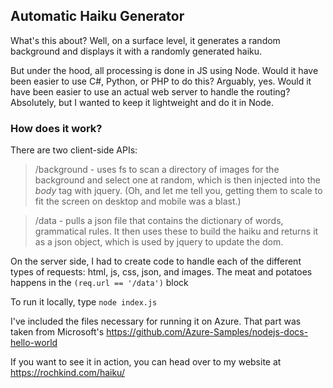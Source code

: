 ## Automatic Haiku Generator
What's this about?  Well, on a surface level, it generates a random background and displays it with a randomly generated haiku.

But under the hood, all processing is done in JS using Node.  Would it have been easier to use C#, Python, or PHP to do this?  Arguably, yes.  Would it have been easier to use an actual web server to handle the routing?  Absolutely, but I wanted to keep it lightweight and do it in Node.

### How does it work?
There are two client-side APIs:
>/background - uses fs to scan a directory of images for the background and select one at random, which is then injected into the *body* tag with jquery.  (Oh, and let me tell you, getting them to scale to fit the screen on desktop and mobile was a blast.)
  
 >/data - pulls a json file that contains the dictionary of words, grammatical rules.  It then uses these to build the haiku and returns it as a json object, which is used by jquery to update the dom.

On the server side, I had to create code to handle each of the different types of requests: html, js, css, json, and images.  The meat and potatoes happens in the <code>(req.url == '/data')</code> block

To run it locally, type 
<code>node index.js</code>

I've included the files necessary for running it on Azure.  That part was taken from Microsoft's  https://github.com/Azure-Samples/nodejs-docs-hello-world

If you want to see it in action, you can head over to my website at https://rochkind.com/haiku/
